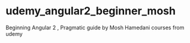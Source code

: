 # udemy_angular2_beginner_mosh
Beginning Angular 2 , Pragmatic guide by Mosh Hamedani courses from udemy
